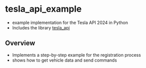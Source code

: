 # tesla_api_example
* example implementation for the Tesla API 2024 in Python
* Includes the library [tesla_api](https://github.com/fabianhu/tesla_api)

## Overview
* Implements a step-by-step example for the registration process
* shows how to get vehicle data and send commands